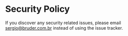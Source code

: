 # Security Policy

If you discover any security related issues, please email sergio@bruder.com.br instead of using the issue tracker.

